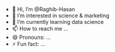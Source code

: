 - 👋 Hi, I’m @Raghib-Hasan
- 👀 I’m interested in science & marketing
- 🌱 I’m currently learning data science
- 📫 How to reach me ...
- 😄 Pronouns: ...
- ⚡ Fun fact: ...

<!---
Raghib-Hasan/Raghib-Hasan is a ✨ special ✨ repository because its `README.md` (this file) appears on your GitHub profile.
You can click the Preview link to take a look at your changes.
--->
